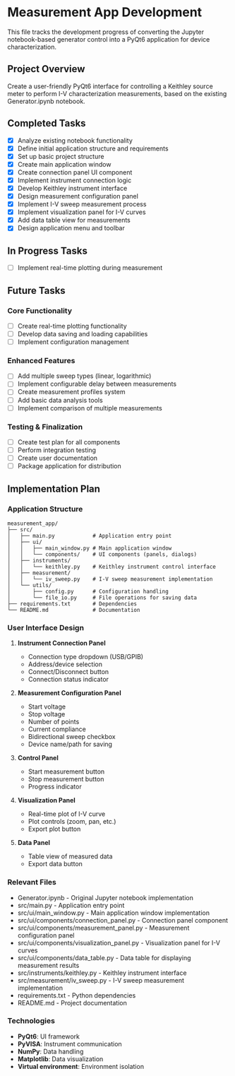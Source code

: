 # Measurement App Development

This file tracks the development progress of converting the Jupyter notebook-based generator control into a PyQt6 application for device characterization.

## Project Overview

Create a user-friendly PyQt6 interface for controlling a Keithley source meter to perform I-V characterization measurements, based on the existing Generator.ipynb notebook.

## Completed Tasks

- [x] Analyze existing notebook functionality
- [x] Define initial application structure and requirements
- [x] Set up basic project structure
- [x] Create main application window
- [x] Create connection panel UI component
- [x] Implement instrument connection logic
- [x] Develop Keithley instrument interface
- [x] Design measurement configuration panel
- [x] Implement I-V sweep measurement process
- [x] Implement visualization panel for I-V curves
- [x] Add data table view for measurements
- [x] Design application menu and toolbar

## In Progress Tasks

- [ ] Implement real-time plotting during measurement

## Future Tasks

### Core Functionality

- [ ] Create real-time plotting functionality
- [ ] Develop data saving and loading capabilities
- [ ] Implement configuration management

### Enhanced Features

- [ ] Add multiple sweep types (linear, logarithmic)
- [ ] Implement configurable delay between measurements
- [ ] Create measurement profiles system
- [ ] Add basic data analysis tools
- [ ] Implement comparison of multiple measurements

### Testing & Finalization

- [ ] Create test plan for all components
- [ ] Perform integration testing
- [ ] Create user documentation
- [ ] Package application for distribution

## Implementation Plan

### Application Structure

```
measurement_app/
├── src/
│   ├── main.py            # Application entry point
│   ├── ui/
│   │   ├── main_window.py # Main application window
│   │   └── components/    # UI components (panels, dialogs)
│   ├── instruments/
│   │   └── keithley.py    # Keithley instrument control interface
│   ├── measurement/
│   │   └── iv_sweep.py    # I-V sweep measurement implementation
│   └── utils/
│       ├── config.py      # Configuration handling
│       └── file_io.py     # File operations for saving data
├── requirements.txt       # Dependencies
└── README.md              # Documentation
```

### User Interface Design

1. **Instrument Connection Panel**

   - Connection type dropdown (USB/GPIB)
   - Address/device selection
   - Connect/Disconnect button
   - Connection status indicator

2. **Measurement Configuration Panel**

   - Start voltage
   - Stop voltage
   - Number of points
   - Current compliance
   - Bidirectional sweep checkbox
   - Device name/path for saving

3. **Control Panel**

   - Start measurement button
   - Stop measurement button
   - Progress indicator

4. **Visualization Panel**

   - Real-time plot of I-V curve
   - Plot controls (zoom, pan, etc.)
   - Export plot button

5. **Data Panel**
   - Table view of measured data
   - Export data button

### Relevant Files

- Generator.ipynb - Original Jupyter notebook implementation
- src/main.py - Application entry point
- src/ui/main_window.py - Main application window implementation
- src/ui/components/connection_panel.py - Connection panel component
- src/ui/components/measurement_panel.py - Measurement configuration panel
- src/ui/components/visualization_panel.py - Visualization panel for I-V curves
- src/ui/components/data_table.py - Data table for displaying measurement results
- src/instruments/keithley.py - Keithley instrument interface
- src/measurement/iv_sweep.py - I-V sweep measurement implementation
- requirements.txt - Python dependencies
- README.md - Project documentation

### Technologies

- **PyQt6**: UI framework
- **PyVISA**: Instrument communication
- **NumPy**: Data handling
- **Matplotlib**: Data visualization
- **Virtual environment**: Environment isolation
